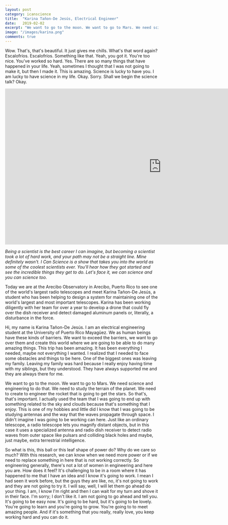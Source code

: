 ```yaml
---
layout: post
category: icanscience
title:  "Karina Tañon-De Jesús, Electrical Engineer"
date:   2019-02-02
excerpt: "We want to go to the moon. We want to go to Mars. We need science and engineering to do that. We need to study the terrain of the planet. We need to create to engineer the rocket that is going to get the stars."
image: "/images/karina.png"
comments: true
---
```



Wow. That's, that's beautiful. It just gives me chills. What's that word again? Escalofríos. Escalofríos. Something like that. Yeah, you got it. You're too nice. You've worked so hard. Yes. There are so many things that have happened in your life. Yeah, sometimes I thought that I was not going to make it, but then I made it. This is amazing. Science is lucky to have you. I am lucky to have science in my life. Okay. Sorry. Shall we begin the science talk? Okay.

<iframe width="1024" height="512" src="https://ucdavis.app.box.com/s/3vslpzsto8pb3n6uhwv15jnmyigzf0ap/file/492566690148" frameborder="0" marginwidth="0" marginheight="0" scrolling="no" seamless allowfullscreen></iframe>


_Being a scientist is the best career I can imagine, but becoming a scientist took a lot of hard work, and your path may not be a straight line. Mine definitely wasn't. I Can Science is a show that takes you into the world as some of the coolest scientists ever. You'll hear how they got started and see the incredible things they get to do. Let's face it, we can science and you can science too._


Today we are at the Arecibo Observatory in Arecibo, Puerto Rico to see one of the world's largest radio telescopes and meet Karina Tañon-De Jesús, a student who has been helping to design a system for maintaining one of the world's largest and most important telescopes. Karina has been working diligently with her team for over a year to develop a drone that could fly over the dish receiver and detect damaged aluminum panels or, literally, a disturbance in the force.

Hi, my name is Karina Tañon-De Jesús. I am an electrical engineering student at the University of Puerto Rico Mayagüez. We as human beings have these kinds of barriers. We want to exceed the barriers, we want to go over them and create this world where we are going to be able to do many amazing things. This trip has been amazing. It has been everything I needed, maybe not everything I wanted. I realized that I needed to face some obstacles and things to be here. One of the biggest ones was leaving my family. Leaving my family was hard because I really enjoy having time with my siblings, but they understood. They have always supported me and they are always there for me.

We want to go to the moon. We want to go to Mars. We need science and engineering to do that. We need to study the terrain of the planet. We need to create to engineer the rocket that is going to get the stars. So that's, that's important. I actually used the team that I was going to end up with something related to the sky and clouds because that's something that I enjoy. This is one of my hobbies and little did I know that I was going to be studying antennas and the way that the waves propagate through space. I didn't imagine I was going to be working can here. Just like an ordinary telescope, a radio telescope lets you magnify distant objects, but in this case it uses a specialized antenna and radio dish receiver to detect radio waves from outer space like pulsars and colliding black holes and maybe, just maybe, extra terrestrial intelligence.

So what is this, this ball or this leaf shape of power do? Why do we care so much? With this research, we can know when we need more power or if we need to replace something in here that is not working correctly. So engineering generally, there's not a lot of women in engineering and here you are. How does it feel? It's challenging to be in a room where it has happened to me that I have an idea and I know it's going to work. I mean I had seen it work before, but the guys they are like, no, it's not going to work and they are not going to try it. I will say, well, I will let them go ahead do your thing. I am, I know I'm right and then I can wait for my turn and shove it in their face. I'm sorry; I don't like it. I am not going to go ahead and tell you. It's going to be easy now. It's going to be hard, but it's going to be lovely. You're going to learn and you're going to grow. You're going to to meet amazing people. And if it's something that you really, really love, you keep working hard and you can do it.
